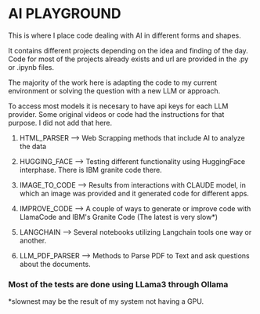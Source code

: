 # AI PLAYGROUND

This is where I place code dealing with AI in different forms and shapes. 

It contains different projects depending on the idea and finding of the day. Code for most of the projects already exists and url are provided in the .py or .ipynb files. 

The majority of the work here is adapting the code to my current environment or solving the question with a new LLM or approach. 

To access most models it is necesary to have api keys for each LLM provider. Some original videos or code had the instructions for that purpose. I did not add that here. 


1. HTML_PARSER  --> Web Scrapping methods that include AI to analyze the data 

2. HUGGING_FACE --> Testing different functionality using HuggingFace interphase. There is IBM granite code there. 

3. IMAGE_TO_CODE --> Results from interactions with CLAUDE model, in which an image was provided and it generated code for different apps. 

4. IMPROVE_CODE --> A couple of ways to generate or improve code with LlamaCode and IBM's Granite Code (The latest is very slow*)

5. LANGCHAIN --> Several notebooks utilizing Langchain tools one way or another. 

6. LLM_PDF_PARSER --> Methods to Parse PDF to Text and ask questions about the documents. 




### Most of the tests are done using LLama3 through Ollama


*slownest may be the result of my system not having a GPU. 






